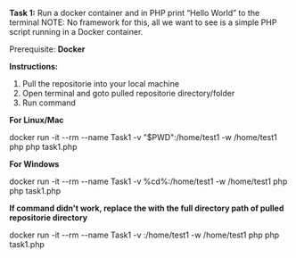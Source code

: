 **Task 1:**
Run a docker container and in PHP print “Hello World” to the terminal
NOTE: No framework for this, all we want to see is a simple PHP script running in a Docker container.

Prerequisite:
**Docker**

**Instructions:**
1. Pull the repositorie into your local machine
2. Open terminal and goto pulled repositorie directory/folder
3. Run command
    
  **For Linux/Mac**
   
   docker run -it --rm --name Task1 -v "$PWD":/home/test1 -w /home/test1 php php task1.php
   

   **For Windows**
   
   docker run -it --rm --name Task1 -v %cd%:/home/test1 -w /home/test1 php php task1.php
   

   **If command didn't work, replace the <current directory path> with the full directory path of pulled repositorie directory**
    
   docker run -it --rm --name Task1 -v <current directory path>:/home/test1 -w /home/test1 php php task1.php
